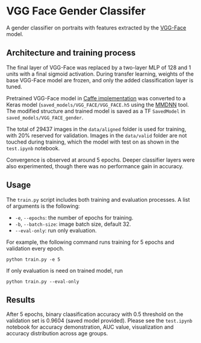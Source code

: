 # VGG Face Gender Classifer

A gender classifier on portraits with features extracted by the [VGG-Face](http://www.robots.ox.ac.uk/~vgg/software/vgg_face/) model.

## Architecture and training process

The final layer of VGG-Face was replaced by a two-layer MLP of 128 and 1 units with a final sigmoid activation. During transfer learning, weights of the base VGG-Face model are frozen, and only the added classification layer is tuned. 

Pretrained VGG-Face model in [Caffe implementation](http://www.robots.ox.ac.uk/~vgg/software/vgg_face/) was converted to a Keras model (`saved_models/VGG_FACE/VGG_FACE.h5` using the [MMDNN](https://github.com/microsoft/MMdnn) tool. The modified structure and trained model is saved as a TF `SavedModel` in `saved_models/VGG_FACE_gender`.

The total of 29437 images in the `data/aligned` folder is used for training, with 20% reserved for validation. Images in the `data/valid` folder are not touched during training, which the model with test on as shown in the `test.ipynb` notebook.

Convergence is observed at around 5 epochs. Deeper classifier layers were also experimented, though there was no performance gain in accuracy.

## Usage

The `train.py` script includes both training and evaluation processes. A list of arguments is the following:
- `-e`, `--epochs`: the number of epochs for training.
- `-b`, `--batch-size`: image batch size, default 32.
- `--eval-only`: run only evaluation.

For example, the following command runs training for 5 epochs and validation every epoch.
```
python train.py -e 5
```
If only evaluation is need on trained model, run
```
python train.py --eval-only
```

## Results

After 5 epochs, binary claasification accuracy with 0.5 threshold on the validation set is 0.9604 (saved model provided). Please see the `test.ipynb` notebook for accuracy demonstration, AUC value, visualization and accuracy distribution across age groups.
